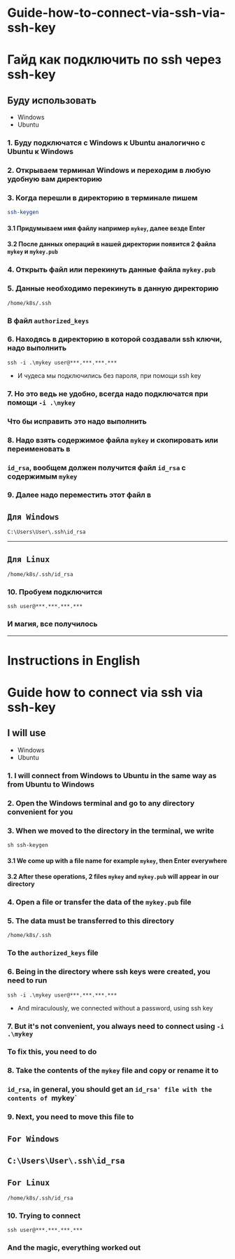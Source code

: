 # Guide-how-to-connect-via-ssh-via-ssh-key
# Гайд как подключить по ssh через ssh-key

## Буду использовать 
* Windows
* Ubuntu
### 1. Буду подключатся с Windows к Ubuntu аналогично с Ubuntu к Windows
### 2. Открываем терминал Windows и переходим в любую удобную вам директорию
### 3. Когда перешли в директорию в терминале пишем 
```sh
ssh-keygen
```
#### 3.1 Придумываем имя файлу например `mykey`, далее везде Enter
#### 3.2 После данных операций в нашей директории появится 2 файла `mykey` и `mykey.pub`
### 4. Открыть файл или перекинуть данные файла `mykey.pub`
### 5. Данные необходимо перекинуть в данную директорию 
```
/home/k8s/.ssh
```
### В файл `authorized_keys`
### 6. Находясь в директорию в которой создавали ssh ключи, надо выполнить
```
ssh -i .\mykey user@***.***.***.***
```
* И чудеса мы подключились без пароля, при помощи ssh key
### 7. Но это ведь не удобно, всегда надо подключатся при помощи `-i .\mykey`
### Что бы исправить это надо выполнить

### 8. Надо взять содержимое файла `mykey` и скопировать или переименовать в
### `id_rsa`, вообщем должен получится файл `id_rsa` с содержимым `mykey` 
### 9. Далее надо переместить этот файл в
## `Для Windows`
```
C:\Users\User\.ssh\id_rsa
```
---
## `Для Linux`
```
/home/k8s/.ssh/id_rsa
```
### 10. Пробуeм подключится 
```
ssh user@***.***.***.***
```
### И магия, все получилось
---
# Instructions in English

# Guide how to connect via ssh via ssh-key

## I will use 
* Windows
* Ubuntu
### 1. I will connect from Windows to Ubuntu in the same way as from Ubuntu to Windows
### 2. Open the Windows terminal and go to any directory convenient for you
### 3. When we moved to the directory in the terminal, we write 
``sh
ssh-keygen
``
#### 3.1 We come up with a file name for example `mykey`, then Enter everywhere
#### 3.2 After these operations, 2 files `mykey` and `mykey.pub` will appear in our directory
### 4. Open a file or transfer the data of the `mykey.pub` file
### 5. The data must be transferred to this directory 
``
/home/k8s/.ssh
``
### To the `authorized_keys` file
### 6. Being in the directory where ssh keys were created, you need to run
``
ssh -i .\mykey user@***.***.***.***
``
* And miraculously, we connected without a password, using ssh key
### 7. But it's not convenient, you always need to connect using `-i .\mykey`
### To fix this, you need to do

### 8. Take the contents of the `mykey` file and copy or rename it to
### `id_rsa`, in general, you should get an `id_rsa' file with the contents of `mykey` 
### 9. Next, you need to move this file to
## `For Windows`
``
C:\Users\User\.ssh\id_rsa
``
---
## `For Linux`
```
/home/k8s/.ssh/id_rsa
```
### 10. Trying to connect 
``
ssh user@***.***.***.***
``
### And the magic, everything worked out
